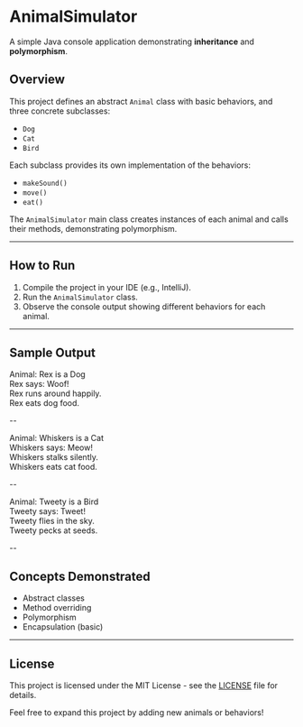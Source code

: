 # AnimalSimulator

A simple Java console application demonstrating **inheritance** and **polymorphism**.

## Overview

This project defines an abstract `Animal` class with basic behaviors, and three concrete subclasses:

- `Dog`
- `Cat`
- `Bird`

Each subclass provides its own implementation of the behaviors:
- `makeSound()`
- `move()`
- `eat()`

The `AnimalSimulator` main class creates instances of each animal and calls their methods, demonstrating polymorphism.

---

## How to Run

1. Compile the project in your IDE (e.g., IntelliJ).
2. Run the `AnimalSimulator` class.
3. Observe the console output showing different behaviors for each animal.

---

## Sample Output

Animal: Rex is a Dog <br>
Rex says: Woof! <br>
Rex runs around happily. <br>
Rex eats dog food.

--

Animal: Whiskers is a Cat <br>
Whiskers says: Meow! <br>
Whiskers stalks silently. <br>
Whiskers eats cat food.

--

Animal: Tweety is a Bird <br>
Tweety says: Tweet! <br>
Tweety flies in the sky. <br>
Tweety pecks at seeds.

--

## Concepts Demonstrated

- Abstract classes
- Method overriding
- Polymorphism
- Encapsulation (basic)

---

## License

This project is licensed under the MIT License - see the [LICENSE](LICENSE) file for details.

Feel free to expand this project by adding new animals or behaviors!
